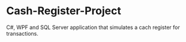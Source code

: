 # Cash-Register-Project
C#, WPF and SQL Server application that simulates a cach register for transactions.
